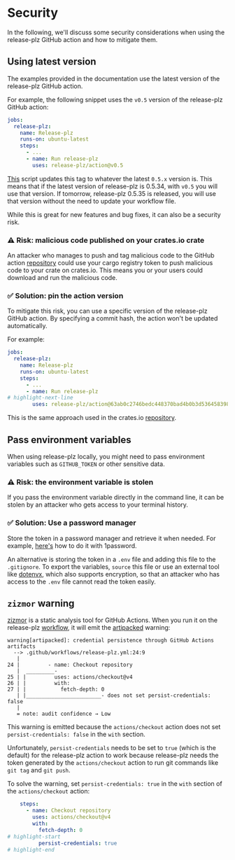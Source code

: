 # Security

In the following, we'll discuss some security considerations when using the release-plz GitHub
action and how to mitigate them.

## Using latest version

The examples provided in the documentation use the latest version of the release-plz GitHub action.

For example, the following snippet uses the `v0.5` version of the release-plz GitHub action:

```yaml
jobs:
  release-plz:
    name: Release-plz
    runs-on: ubuntu-latest
    steps:
      - ...
      - name: Run release-plz
        uses: release-plz/action@v0.5
```

[This](https://github.com/release-plz/action/blob/main/.github/workflows/update_main_version.yml)
script updates this tag to whatever the latest `0.5.x` version is.
This means that if the latest version of release-plz is 0.5.34, with `v0.5` you will use that version.
If tomorrow, release-plz 0.5.35 is released, you will use that version without the
need to update your workflow file.

While this is great for new features and bug fixes, it can also be a security risk.

### ⚠️ Risk: malicious code published on your crates.io crate

An attacker who manages to push and tag malicious code to the GitHub action
[repository](https://github.com/release-plz/action)
could use your cargo registry token to push malicious code to
your crate on crates.io.
This means you or your users could download and run the malicious code.

### ✅ Solution: pin the action version

To mitigate this risk, you can use a specific version of the release-plz GitHub action.
By specifying a commit hash, the action won't be updated automatically.

For example:

```yaml
jobs:
  release-plz:
    name: Release-plz
    runs-on: ubuntu-latest
    steps:
      - ...
      - name: Run release-plz
# highlight-next-line
        uses: release-plz/action@63ab0c2746bedc448370bad4b0b3d536458398b0 # v0.5.50

```

This is the same approach used in the crates.io
[repository](https://github.com/rust-lang/crates.io/blob/7e52e11c5ddeb33db70f0000bbcdfb01e9b43b0d/.github/workflows/ci.yml#L30C32-L31C1).

## Pass environment variables

When using release-plz locally, you might need to pass environment
variables such as `GITHUB_TOKEN` or other sensitive data.

### ⚠️ Risk: the environment variable is stolen

If you pass the environment variable directly in the command line, it can be
stolen by an attacker who gets access to your terminal history.

### ✅ Solution: Use a password manager

Store the token in a password manager and retrieve it when needed.
For example, [here's](https://developer.1password.com/docs/cli/secrets-environment-variables/)
how to do it with 1password.

An alternative is storing the token in a `.env` file and adding this file to the `.gitignore`.
To export the variables, `source` this file or use an external tool like
[dotenvx](https://github.com/dotenvx/dotenvx), which also supports encryption, so that an
attacker who has access to the `.env` file cannot read the token easily.

## `zizmor` warning

[zizmor](https://github.com/woodruffw/zizmor) is a static analysis tool for GitHub Actions.
When you run it on the release-plz [workflow](./quickstart.md#3-setup-the-workflow), it will
emit the [artipacked](https://woodruffw.github.io/zizmor/audits/#artipacked) warning:

```text
warning[artipacked]: credential persistence through GitHub Actions artifacts
  --> .github/workflows/release-plz.yml:24:9
   |
24 |         - name: Checkout repository
   |  _________-
25 | |         uses: actions/checkout@v4
26 | |         with:
27 | |           fetch-depth: 0
   | |________________________- does not set persist-credentials: false
   |
   = note: audit confidence → Low
```

This warning is emitted because the `actions/checkout` action does not set
`persist-credentials: false` in the `with` section.

Unfortunately, `persist-credentials` needs to be set to `true` (which is the default)
for the release-plz action to work because release-plz needs the token generated
by the `actions/checkout` action to run git commands like `git tag` and `git push`.

To solve the warning, set `persist-credentials: true` in the `with` section
of the `actions/checkout` action:

```yaml
    steps:
      - name: Checkout repository
        uses: actions/checkout@v4
        with:
          fetch-depth: 0
# highlight-start
          persist-credentials: true
# highlight-end
```
